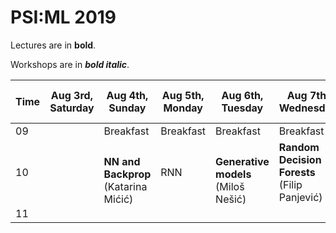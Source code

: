 # PSI:ML 2019

Lectures are in **bold**.

Workshops are in **_bold italic_**.

<table>
  <thead>
    <tr>
      <th>Time</th>
      <th>Aug 3rd, Saturday</th>
      <th>Aug 4th, Sunday</th>
      <th>Aug 5th, Monday</th>
      <th>Aug 6th, Tuesday</th>
      <th>Aug 7th, Wednesday</th>
      <th>Aug 8th, Thursday</th>
      <th>Aug 9th, Friday</th>
      <th>Aug 10th, Saturday</th>
      <th>Aug 11th, Sunday</th>
      <th>Aug 12th, Monday</th>
      <th>Aug 13th, Tuesday</th>
    </tr>
  </thead>
  <tbody>
    <tr>
      <td>09</td>
      <td></td>
      <td>Breakfast</td>
      <td>Breakfast</td>
      <td>Breakfast</td>
      <td>Breakfast</td>
      <td>Breakfast</td>
      <td>Breakfast</td>
      <td>Breakfast</td>
      <td>Breakfast</td>
      <td>Breakfast</td>
      <td>Breakfast</td>
    </tr>
    <tr>
      <td>10</td>
      <td></td>
      <td rowspan=2><b>NN and Backprop</b> (Katarina Mićić)</td>
      <td>RNN</td>
      <td rowspan=2><b>Generative models</b> (Miloš Nešić)</td>
      <td><b>Random Decision Forests</b> (Filip Panjević)</td>
      <td rowspan=10>Hike</td>
      <td rowspan=4></td>
      <td rowspan=2><b>SLAM</b> (Filip Panjević)</td>
      <td rowspan=4></td>
      <td rowspan=4></td>
      <td>Departure</td>
    </tr>
    <tr>
      <td>11</td>
    </tr>
  </tbody>
</table>
